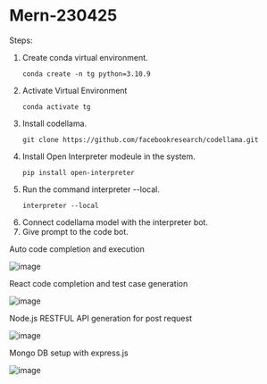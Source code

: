 # Mern-230425

Steps:
1. Create conda virtual environment.
   ```
   conda create -n tg python=3.10.9
   ```
2. Activate Virtual Environment
   ```
   conda activate tg
   ```
3. Install codellama.
   ```
   git clone https://github.com/facebookresearch/codellama.git
   ```
4. Install Open Interpreter modeule in the system.
   ```
   pip install open-interpreter
   ```
5. Run the command interpreter --local.
   ```
   interpreter --local
   ```
6. Connect codellama model with the interpreter bot.
7. Give prompt to the code bot.

Auto code completion and execution

![image](https://github.com/SiddhiNKabra/Mern-230425/assets/71878431/59e0ca84-f78a-4c42-9047-e7773df5e639)


React code completion and test case generation

![image](https://github.com/SiddhiNKabra/Mern-230425/assets/71878431/2a48fa02-d04c-4171-95cf-b20f2fc6efdc)


Node.js RESTFUL API generation for post request

![image](https://github.com/SiddhiNKabra/Mern-230425/assets/71878431/7dc2e017-2b9e-4c6e-885f-df6c69b1356d)


Mongo DB setup with express.js

![image](https://github.com/SiddhiNKabra/Mern-230425/assets/71878431/c93d1050-d76c-4865-ab89-817e8d965eb2)
